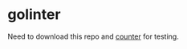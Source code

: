 # golinter

Need to download this repo and [counter](https://github.com/JimmyCYJ/counter) for testing.
